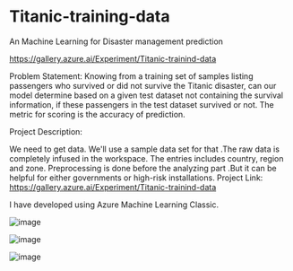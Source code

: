 # Titanic-training-data

An Machine Learning for Disaster management prediction

https://gallery.azure.ai/Experiment/Titanic-trainind-data

Problem Statement: Knowing from a training set of samples listing passengers who survived or did not survive the Titanic disaster, can our model determine based on a given test dataset not containing the survival information, if these passengers in the test dataset survived or not.
The metric for scoring is the accuracy of prediction.

Project Description:

We need to get data. We'll use a sample data set for that .The raw data is completely infused in the workspace. The entries includes country, region and zone. Preprocessing is done before the analyzing part .But it can be helpful for either governments or high-risk installations. Project Link: https://gallery.azure.ai/Experiment/Titanic-trainind-data

I have developed using Azure Machine Learning Classic.

![image](https://user-images.githubusercontent.com/89779114/152113982-55d9223f-d312-4ca3-9c71-68061f1924b6.png)

![image](https://user-images.githubusercontent.com/89779114/152114077-334fa1a0-ac62-4984-8d03-f436e0c590b9.png)

![image](https://user-images.githubusercontent.com/89779114/152114123-ee21aed5-dec7-4bdd-b894-c0a4f41fc697.png)


